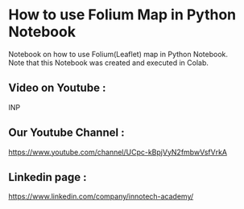 # How to use Folium Map in Python Notebook
Notebook on how to use Folium(Leaflet) map in Python Notebook.  
Note that this Notebook was created and executed in Colab.

## Video on Youtube : 
INP

## Our Youtube Channel : 
https://www.youtube.com/channel/UCpc-kBpjVyN2fmbwVsfVrkA

## Linkedin page : 
https://www.linkedin.com/company/innotech-academy/
